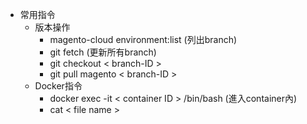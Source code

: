 * 常用指令
  * 版本操作
    * magento-cloud environment:list (列出branch)
    * git fetch (更新所有branch)
    * git checkout < branch-ID >
    * git pull magento < branch-ID >
  * Docker指令
    * docker exec -it < container ID > /bin/bash  (進入container內)
    * cat < file name >
